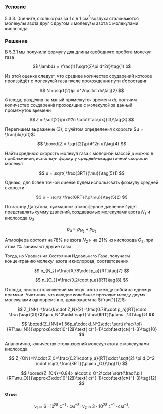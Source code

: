 ###  Условие

$5.3.3.$ Оцените, сколько раз за $1 \text{ с}$ в $1 \text{ см}^3$ воздуха сталкиваются молекулы азота друг с другом и молекулы азота с молекулами кислорода.

### Решение

В [5.3.1](/ru/5.3.1) мы получили формулу для длины свободного пробега молекул газа

$$
\lambda = \frac{1}{\sqrt{2}\pi d^2n}\tag{1}
$$

Из этой оценки следует, что среднее количество соударений которое произойдёт с молекулой газа после прохождения пути $dx$ составит

$$
N = \sqrt{2}\pi d^2n\cdot dx\tag{2}
$$

Отсюда, разделив на малый промежуток времени $dt$, получим количество соударений проходящие с молекулой за данный промежуток времени

$$
Z = \sqrt{2}\pi d^2n \cdot\frac{dx}{dt}\tag{3}
$$

Перепишем выражение $(3)$, с учётом определения скорости $u = \frac{dx}{dt}$:

$$
\boxed{Z = \sqrt{2}\pi d^2n u}\tag{4}
$$

Найти среднюю скорость молекул газа с молярной массой $\mu$ можно в приближении, используя формулу средней-квадратичной скорости молекул

$$
u = \sqrt{ \frac{3RT}{\mu}}\tag{5}1)
$$

Однако, для более точной оценке будем использовать формулу средней скорости

$$
u = \sqrt{ \frac{8RT}{\pi\mu}}\tag{5}2)
$$

По закону Дальтона, суммарное атмосферное давление будет представлять сумму давлений, создаваемых молекулами азота $N_2$ и кислорода $O_2$

$$
p_a=p_{N_2}+p_{O_2}\tag{6}
$$

Атмосфера состоит на $78\%$ из азота $N_2$ и на $21\%$ из кислорода $O_2$, при этом $1\%$ занимают другие газы

Тогда, из Уравнения Состояния Идеального Газа, получаем концентранию молекул азота и кислорода, соответсвенно

$$
n_{N_2}=\frac{0.78\cdot p_a}{RT}\tag{7}
$$

$$
n_{O_2}=\frac{0.2\cdot p_a}{RT}\tag{8}
$$

Отсюда, число столкновений молекул азота между собой за единицу времени. Учитывая, что каждое колебание проходит между двумя молекулами одновременно, домножаем на $\frac{1}{2}$:

$$
Z_{NN}=\frac{N\cdot Z_N}{2}=\frac{0.78\cdot p_a}{RT}\cdot \frac{\sqrt{2}}{2}\pi d_N^2\cdot \sqrt{ \frac{8RT}{\pi\mu _N}}\tag{9}
$$

$$
\boxed{Z_{NN}=1.56p_a\cdot d_N^2\cdot \sqrt{\frac{\pi}{RT\mu_N}}}\approx6\cdot10^{28}\text{ с}^{-1}\cdot\text{см}^{-3}\tag{10}
$$

Аналогично, количество столкновений молекул азота с молекулами кислорода

$$
Z_{ON}=N\cdot Z_O=\frac{0.21\cdot p_a}{RT}\cdot \sqrt{2} \pi d_O^2 \cdot \sqrt{ \frac{8RT}{\pi\mu _O}}\tag{11}
$$

$$
\boxed{Z_{ON}=0.84p_a\cdot d_O^2\cdot \sqrt{\frac{\pi}{RT\mu_O}}}\approx3\cdot10^{28}\text{ с}^{-1}\cdot\text{см}^{-3}\tag{12}
$$

#### Ответ

$$
\nu_1\approx6\cdot10^{28}\text{ с}^{-1}\cdot\text{см}^{-3}; ~\nu_2\approx3\cdot10^{28}\text{ c}^{-1}\cdot\text{см}^{-3}.
$$